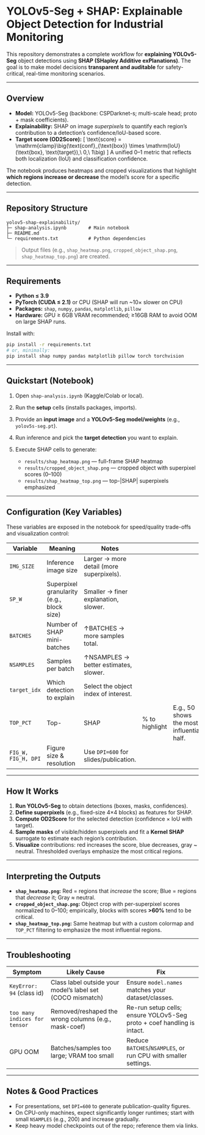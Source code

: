 # YOLOv5-Seg + SHAP: Explainable Object Detection for Industrial Monitoring

This repository demonstrates a complete workflow for **explaining YOLOv5-Seg** object detections using **SHAP (SHapley Additive exPlanations)**. The goal is to make model decisions **transparent and auditable** for safety-critical, real-time monitoring scenarios. 

---

## Overview

* **Model:** YOLOv5-Seg (backbone: CSPDarknet-s; multi-scale head; proto + mask coefficients). 
* **Explainability:** SHAP on image *superpixels* to quantify each region’s contribution to a detection’s confidence/IoU-based score. 
* **Target score (OD2Score):**
  [
  \text{score} = \mathrm{clamp}\big(\text{conf}_{\text{box}} \times \mathrm{IoU}(\text{box}, \text{target}),\ 0,\ 1\big)
  ]
  A unified 0–1 metric that reflects both localization (IoU) and classification confidence. 

The notebook produces heatmaps and cropped visualizations that highlight **which regions increase or decrease** the model’s score for a specific detection. 

---

## Repository Structure

```
yolov5-shap-explainability/
├─ shap-analysis.ipynb        # Main notebook
├─ README.md
└─ requirements.txt           # Python dependencies

```

> Output files (e.g., `shap_heatmap.png`, `cropped_object_shap.png`, `shap_heatmap_top.png`) are created. 

---

## Requirements

* **Python ≤ 3.9**
* **PyTorch (CUDA ≤ 2.1)** or CPU (SHAP will run ~10× slower on CPU)
* **Packages:** `shap`, `numpy`, `pandas`, `matplotlib`, `pillow`
* **Hardware:** GPU ≥ 6GB VRAM recommended; ≥16GB RAM to avoid OOM on large SHAP runs. 

Install with:

```bash
pip install -r requirements.txt
# or, minimally:
pip install shap numpy pandas matplotlib pillow torch torchvision
```

---

## Quickstart (Notebook)

1. Open `shap-analysis.ipynb` (Kaggle/Colab or local).
2. Run the **setup** cells (installs packages, imports).
3. Provide an **input image** and a **YOLOv5-Seg model/weights** (e.g., `yolov5s-seg.pt`).
4. Run inference and pick the **target detection** you want to explain.
5. Execute SHAP cells to generate:

   * `results/shap_heatmap.png` — full-frame SHAP heatmap
   * `results/cropped_object_shap.png` — cropped object with superpixel scores (0–100)
   * `results/shap_heatmap_top.png` — top-|SHAP| superpixels emphasized 

---

## Configuration (Key Variables)

These variables are exposed in the notebook for speed/quality trade-offs and visualization control:

| Variable            | Meaning                                   | Notes                                     |                |                                            |
| ------------------- | ----------------------------------------- | ----------------------------------------- | -------------- | ------------------------------------------ |
| `IMG_SIZE`          | Inference image size                      | Larger → more detail (more superpixels).  |                |                                            |
| `SP_W`              | Superpixel granularity (e.g., block size) | Smaller → finer explanation, slower.      |                |                                            |
| `BATCHES`           | Number of SHAP mini-batches               | ↑BATCHES → more samples total.            |                |                                            |
| `NSAMPLES`          | Samples per batch                         | ↑NSAMPLES → better estimates, slower.     |                |                                            |
| `target_idx`        | Which detection to explain                | Select the object index of interest.      |                |                                            |
| `TOP_PCT`           | Top-                                      | SHAP                                      | % to highlight | E.g., 50 shows the most influential half.  |
| `FIG_W, FIG_H, DPI` | Figure size & resolution                  | Use `DPI=600` for slides/publication.     |                |                                            |

---

## How It Works

1. **Run YOLOv5-Seg** to obtain detections (boxes, masks, confidences).
2. **Define superpixels** (e.g., fixed-size 4×4 blocks) as features for SHAP. 
3. **Compute OD2Score** for the selected detection (confidence × IoU with target). 
4. **Sample masks** of visible/hidden superpixels and fit a **Kernel SHAP** surrogate to estimate each region’s contribution. 
5. **Visualize** contributions: red increases the score, blue decreases, gray ~ neutral. Thresholded overlays emphasize the most critical regions. 

---

## Interpreting the Outputs

* **`shap_heatmap.png`:** Red = regions that *increase* the score; Blue = regions that *decrease* it; Gray ≈ neutral. 
* **`cropped_object_shap.png`:** Object crop with per-superpixel scores normalized to 0–100; empirically, blocks with scores **>60%** tend to be critical. 
* **`shap_heatmap_top.png`:** Same heatmap but with a custom colormap and `TOP_PCT` filtering to emphasize the most influential regions. 

---

## Troubleshooting

| Symptom                       | Likely Cause                                               | Fix                                                                     |
| ----------------------------- | ---------------------------------------------------------- | ----------------------------------------------------------------------- |
| `KeyError: 94` (class id)     | Class label outside your model’s label set (COCO mismatch) | Ensure `model.names` matches your dataset/classes.                      |
| `too many indices for tensor` | Removed/reshaped the wrong columns (e.g., mask-coef)       | Re-run setup cells; ensure YOLOv5-Seg proto + coef handling is intact.  |
| GPU OOM                       | Batches/samples too large; VRAM too small                  | Reduce `BATCHES`/`NSAMPLES`, or run CPU with smaller settings.          |

---

## Notes & Good Practices

* For presentations, set `DPI=600` to generate publication-quality figures. 
* On CPU-only machines, expect significantly longer runtimes; start with small `NSAMPLES` (e.g., 200) and increase gradually. 
* Keep heavy model checkpoints out of the repo; reference them via links.

